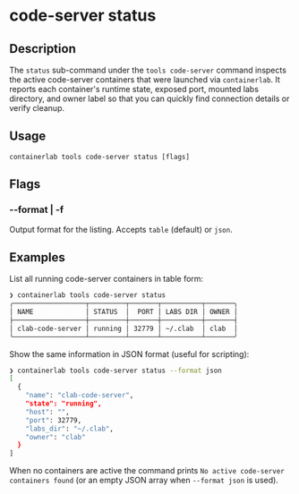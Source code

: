 # code-server status

## Description

The `status` sub-command under the `tools code-server` command inspects the active code-server containers that were launched via `containerlab`. It reports each container's runtime state, exposed port, mounted labs directory, and owner label so that you can quickly find connection details or verify cleanup.

## Usage

```
containerlab tools code-server status [flags]
```

## Flags

### --format | -f

Output format for the listing. Accepts `table` (default) or `json`.

## Examples

List all running code-server containers in table form:

```bash
❯ containerlab tools code-server status
╭──────────────────┬─────────┬───────┬──────────┬───────╮
│ NAME             │ STATUS  │  PORT │ LABS DIR │ OWNER │
├──────────────────┼─────────┼───────┼──────────┼───────┤
│ clab-code-server │ running │ 32779 │ ~/.clab  │ clab  │
╰──────────────────┴─────────┴───────┴──────────┴───────╯
```

Show the same information in JSON format (useful for scripting):

```bash
❯ containerlab tools code-server status --format json
[
  {
    "name": "clab-code-server",
    "state": "running",
    "host": "",
    "port": 32779,
    "labs_dir": "~/.clab",
    "owner": "clab"
  }
]
```

When no containers are active the command prints `No active code-server containers found` (or an empty JSON array when `--format json` is used).
